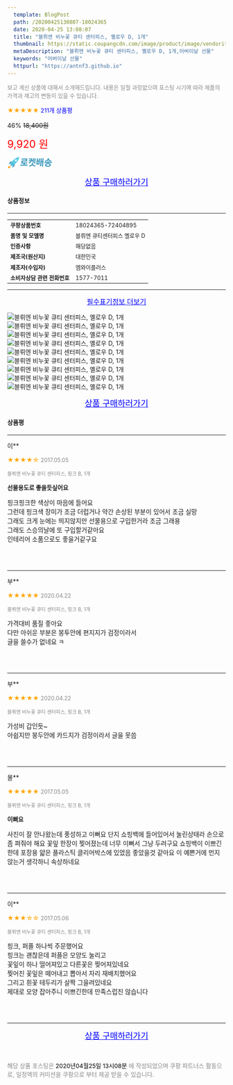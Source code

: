 ```yaml
---
  template: BlogPost
  path: /20200425130807-18024365
  date: 2020-04-25 13:08:07
  title: "블뤼엔 비누꽃 큐티 센터피스, 옐로우 D, 1개"
  thumbnail: https://static.coupangcdn.com/image/product/image/vendoritem/2018/04/09/3117070791/d7c0b970-3f1f-4b35-bbf1-4a72c592a205.jpg
  metaDescription: "블뤼엔 비누꽃 큐티 센터피스, 옐로우 D, 1개,어버이날 선물"
  keywords: "어버이날 선물"
  httpurl: "https://antnf3.github.io"
---
```

  
<span style="color: #888;font-size:0.8rem">보고 계신 상품에 대해서 소개해드립니다.
내용은 일절 과장없으며 포스팅 시기에 따라 제품의 가격과 재고의 변동이 있을 수 있습니다.</span>
  
<span style="color: orange;">★★★★★</span> <span style="color: blue;font-size: 0.85rem;">211개 상품평</span>

<span style="font-size: 0.9rem">46%</span> <span style="font-size: 0.9rem">~~18,400원~~</span>

<span style="color: red;font-size: 1.5rem;">9,920 원</span>

![로켓배송](/assets/rocket_logo.png)

<p align="center"><a href="http://me2.do/5UZgSPRb" style="font-size: 1.2rem; color: blue;">상품 구매하러가기</a></p>

#### 상품정보

---

|                  |                       |
| ---------------- | --------------------- |
| **<span style="font-size:0.8rem;">쿠팡상품번호</span>** | <span style="font-size:0.8rem;">18024365-72404895</span> |
| **<span style="font-size:0.8rem;">품명 및 모델명</span>**    | <span style="font-size:0.8rem;">블뤼엔 큐티센터피스 옐로우 D</span>        |
| **<span style="font-size:0.8rem;">인증사항</span>**    | <span style="font-size:0.8rem;">해당없음</span>        |
| **<span style="font-size:0.8rem;">제조국(원산지)</span>**    | <span style="font-size:0.8rem;">대한민국</span>        |
| **<span style="font-size:0.8rem;">제조자(수입자)</span>**    | <span style="font-size:0.8rem;">엠와이플러스</span>        |
| **<span style="font-size:0.8rem;">소비자상담 관련 전화번호</span>**    | <span style="font-size:0.8rem;">1577-7011</span>        |

---

<p align="center"><a href="http://me2.do/5UZgSPRb" style="font-size: 1rem; color: blue;">필수표기정보 더보기</a></p>

![블뤼엔 비누꽃 큐티 센터피스, 옐로우 D, 1개](http://thumbnail10.coupangcdn.com/thumbnails/remote/q89/image/product/content/vendorItem/2018/04/09/72404895/3cf4ab39-657c-4e4a-a312-a48b1a0f6c8b.jpg)
![블뤼엔 비누꽃 큐티 센터피스, 옐로우 D, 1개](http://thumbnail7.coupangcdn.com/thumbnails/remote/q89/image/product/content/vendorItem/2018/04/09/72404895/d5592ed0-e119-4a76-8c50-db3e30ebac6d.jpg)
![블뤼엔 비누꽃 큐티 센터피스, 옐로우 D, 1개](http://thumbnail9.coupangcdn.com/thumbnails/remote/q89/image/product/content/vendorItem/2018/04/09/72404895/10371b26-90d4-4a9d-a2fc-dc301d33553f.jpg)
![블뤼엔 비누꽃 큐티 센터피스, 옐로우 D, 1개](http://thumbnail9.coupangcdn.com/thumbnails/remote/q89/image/product/content/vendorItem/2018/04/09/72404895/22dbbf92-51cc-4f66-a2da-f15526e3ac42.jpg)
![블뤼엔 비누꽃 큐티 센터피스, 옐로우 D, 1개](http://thumbnail8.coupangcdn.com/thumbnails/remote/q89/image/product/content/vendorItem/2018/04/09/72404895/1068710e-9ada-4936-a51e-0eb79bb72262.jpg)
![블뤼엔 비누꽃 큐티 센터피스, 옐로우 D, 1개](http://thumbnail7.coupangcdn.com/thumbnails/remote/q89/image/product/content/vendorItem/2018/04/09/72404895/c0dbd790-c10f-434a-8e39-36add1e6eed5.jpg)
![블뤼엔 비누꽃 큐티 센터피스, 옐로우 D, 1개](http://thumbnail9.coupangcdn.com/thumbnails/remote/q89/image/product/content/vendorItem/2018/04/09/72404895/1dc15099-278d-4138-824f-53299c7dc5db.jpg)
![블뤼엔 비누꽃 큐티 센터피스, 옐로우 D, 1개](http://thumbnail8.coupangcdn.com/thumbnails/remote/q89/image/product/content/vendorItem/2018/04/09/72404895/fce18f10-7e24-4267-8254-356206e1de1e.jpg)
![블뤼엔 비누꽃 큐티 센터피스, 옐로우 D, 1개](http://thumbnail8.coupangcdn.com/thumbnails/remote/q89/image/product/content/vendorItem/2018/04/09/72404895/8b4265b8-0386-48b8-9988-b4921de12e51.jpg)

<p align="center"><a href="http://me2.do/5UZgSPRb" style="font-size: 1.2rem; color: blue;">상품 구매하러가기</a></p>

#### 상품평
  
---
  
이**
    
<span style="color: orange;">★★★★☆</span> <span style="font-size:0.8rem;color: #888;">2017.05.05</span>
    
<span style="color: #888;font-size:0.7rem">블뤼엔 비누꽃 큐티 센터피스, 핑크 B, 1개</span>
    
<span style="font-size:0.85rem">**선물용도로 좋을듯싶어요**</span>
    
<span style="font-size: 0.9rem;">핑크핑크한 색상이 마음에 들어요<br/>그런데 핑크색 장미가 조금 더럽거나 약간 손상된 부분이 있어서 조금 실망<br/>그래도 크게 눈에는 띄지않지만 선물용으로 구입한거라 조금 그래용<br/>그래도 스승의날에 또 구입할거같아요 <br/>인테리어 소품으로도 좋을거같구요</span>
    
<br>
<br>

---
  
부**
    
<span style="color: orange;">★★★★★</span> <span style="font-size:0.8rem;color: #888;">2020.04.22</span>
    
<span style="color: #888;font-size:0.7rem">블뤼엔 비누꽃 큐티 센터피스, 핑크 B, 1개</span>
    

    
<span style="font-size: 0.9rem;">가격대비 품질 좋아요<br/>다만 아쉬운 부분은 봉투안에 편지지가 검정이라서<br/>글을 쓸수가 없네요 ㅋ</span>
    
<br>
<br>

---
  
부**
    
<span style="color: orange;">★★★★★</span> <span style="font-size:0.8rem;color: #888;">2020.04.22</span>
    
<span style="color: #888;font-size:0.7rem">블뤼엔 비누꽃 큐티 센터피스, 핑크 B, 1개</span>
    

    
<span style="font-size: 0.9rem;">가성비 갑인듯~<br/>아쉽지만 봉두안에 카드지가 검정이라서 글을 못씀</span>
    
<br>
<br>

---
  
몰**
    
<span style="color: orange;">★★★★★</span> <span style="font-size:0.8rem;color: #888;">2017.05.05</span>
    
<span style="color: #888;font-size:0.7rem">블뤼엔 비누꽃 큐티 센터피스, 핑크 B, 1개</span>
    
<span style="font-size:0.85rem">**이뻐요**</span>
    
<span style="font-size: 0.9rem;">사진이 잘 안나왔는데 풍성하고 이뻐요 단지 쇼핑백에 들어있어서 눌린상태라 손으로 좀 펴줘야 해요 꽃잎 한장이 찢어졌는데 너무 이뻐서 그냥 두려구요 쇼핑백이 이쁘긴 한데 포장용 얇은 플라스틱 클리어박스에 있었음 좋았을것 같아요 이 예쁜거에 먼지 앉는거 생각하니 속상하네요</span>
    
<br>
<br>

---
  
이**
    
<span style="color: orange;">★★★☆☆</span> <span style="font-size:0.8rem;color: #888;">2017.05.06</span>
    
<span style="color: #888;font-size:0.7rem">블뤼엔 비누꽃 큐티 센터피스, 핑크 B, 1개</span>
    

    
<span style="font-size: 0.9rem;">핑크, 퍼플 하나씩 주문했어요<br/>핑크는 괜찮은데 퍼플은 모양도 눌리고<br/>꽃잎이 하나 떨어져있고 다른꽃은 찢어져있네요<br/>찢어진 꽃잎은 떼어내고 뽑아서 자리 재배치했어요 <br/>그리고 흰꽃 테두리가 살짝 그을려있네요<br/>제대로 모양 잡아주니 이쁘긴한데 만족스럽진 않습니다</span>
    
<br>
<br>


  
---
  
<p align="center"><a href="http://me2.do/5UZgSPRb" style="font-size: 1.2rem; color: blue;">상품 구매하러가기</a></p>
  
<br>
  
<span style="font-size: 0.85rem; color: #888;">해당 상품 포스팅은 <span style="color: #000;"> 2020년04월25일 13시08분 </span> 에 작성되었으며 쿠팡 파트너스 활동으로, 일정액의 커미션을 쿠팡으로 부터 제공 받을 수 있습니다.</span>